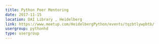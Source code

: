 ```yaml
---
title: Python Peer Mentoring
date: 2017-11-15
location: DAI Library , Heidelberg
link: https://www.meetup.com/HeidelbergPython/events/tqzbtlywpbtb/
usergroup: pythonhd
type: usergroup
---
```

